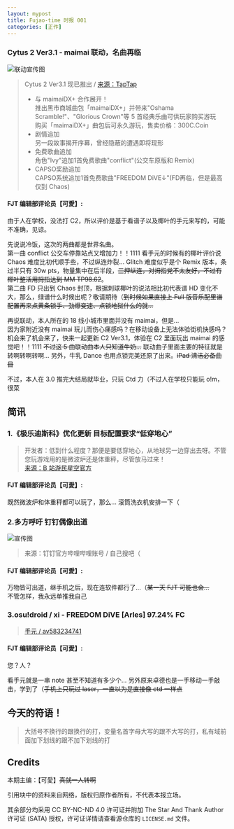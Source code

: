 ```yaml
---
layout: mypost
title: Fujao-time 时报 001
categories: [正作]
---
```


### Cytus 2 Ver3.1 - maimai 联动，名曲再临

![联动宣传图](https://img2.tapimg.com/bbcode/images/049bda86fdc8a23628adcae4e6708c22.jpg)

> Cytus 2 Ver3.1 现已推出 / [来源：TapTap](https://www.taptap.com/topic/12268938)  
> - 与 maimaiDX+ 合作展开！  
> 推出黑市商城曲包「maimaiDX+」并带来"Oshama Scramble!"、"Glorious Crown"等 5 首经典乐曲可供玩家购买游玩  
> 购买「maimaiDX+」曲包后可永久游玩，售卖价格：300C.Coin  
> - 剧情追加  
> 另一段故事揭开序幕，曾经隐蔽的遭遇即将现形  
> - 免费歌曲追加  
> 角色"Ivy"追加1首免费歌曲"conflict"(公交车原版和 Remix)  
> - CAPSO奖励追加  
> CAPSO系统追加1首免费歌曲"FREEDOM DiVE↓"(FD再临，但是最高仅到 Chaos)  

#### FJT 编辑部评论员【可愛】:

由于人在学校，没法打 C2，所以评价是基于看谱子以及椰叶的手元来写的，可能不准确，见谅。

先说说冷饭，这次的两曲都是世界名曲。  
第一曲 conflict 公交车停靠站点又增加力！！1111 看手元的时候有的椰叶评价说 Chaos 难度比初代顺手些，不过纵连炸裂... Glitch 难度似乎是个 Remix 版本，条过半只有 30w pts，物量集中在后半段，~~三押纵连，对拇指党不太友好，不过有椰叶整活用拇指达到 MM TP98.62~~。  
第二曲 FD 只出到 Chaos 封顶，根据刺球椰叶的说法相比初代表谱 HD 变化不大，那么，绿谱什么时候出呢？敬请期待（~~到时候如果直接上 Full 版音乐配里谱配置再来点黄条锁手、劲爆变速、点锁地狱什么的就...~~

再说联动，本人所在的 18 线小城市里面并没有 maimai，但是...  
因为家附近没有 maimai 玩儿而伤心痛感吗？在移动设备上无法体验街机快感吗？机会来了机会来了，快来一起更新 C2 Ver3.1，体验在 C2 里面玩出 maimai 的感觉吧！！1111 ~~不过这 5 曲联动曲本人只知道牛奶...~~ 联动曲子里面主要的特征就是转啊转啊转啊... 另外，牛乳 Dance 也用点锁完美还原了出来。~~iPad 清洁必备曲目~~

不过，本人在 3.0 推完大结局就毕业，只玩 Ctd 力（不过人在学校只能玩 o!m，很菜

## 简讯

### 1.《极乐迪斯科》优化更新 目标配置要求“低穿地心”  
 
> 开发者：低到什么程度？那便是要低穿地心，从地球另一边穿出去呀。不管您玩游戏用的是微波炉还是体重秤，尽管放马过来！  
> [来源：B 站游民星空官方](https://t.bilibili.com/388312120700354101?tab=2)

#### FJT 编辑部评论员【可愛】:

既然微波炉和体重秤都可以玩了，那么... 滚筒洗衣机安排一下（

### 2.多方呼吁 钉钉偶像出道

![宣传图](https://i0.hdslb.com/bfs/album/f3a1f616504e7c5a204b3eb9ce4063ad6a852ec9.jpg@518w_1e_1c.jpg)

> 来源：钉钉官方哔哩哔哩账号 / 自己搜吧（

#### FJT 编辑部评论员【可愛】:

万物皆可出道，继手机之后，现在连软件都行了...（~~某一天 FJT 可能也会...~~  
不管怎样，我永远单推我自己

### 3.osu!droid / xi - FREEDOM DiVE [Arles] 97.24% FC

> [手元 / av583234741](https://www.bilibili.com/video/av583234741)

#### FJT 编辑部评论员【可愛】:

您？人？

看手元就是一串 note 甚至不知道有多少个... 另外原来卓德也是一手移动一手敲击，学到了（~~手机上只玩过 laser，一直以为是直接像 ctd 一样点~~

## 今天的符语！

> 大括号不换行的跟换行的打，变量名首字母大写的跟不大写的打，私有域前面加下划线的跟不加下划线的打

## Credits

本期主编：【可愛】~~真就一人转啊~~

引用块中的资料来自网络，版权归原作者所有，不代表本报立场。

其余部分均采用 CC BY-NC-ND 4.0 许可证并附加 The Star And Thank Author 许可证 (SATA) 授权，许可证详情请查看源仓库的 `LICENSE.md` 文件。